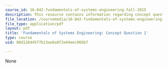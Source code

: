 ```yaml
---
course_id: 16-842-fundamentals-of-systems-engineering-fall-2015
description: This resource contains information regarding concept question 1.
file_location: /coursemedia/16-842-fundamentals-of-systems-engineering-fall-2015/80d128445f7b13ae8a8f2e44eec96bb7_MIT16_842F15_Question1.pdf
file_type: application/pdf
layout: pdf
title: 'Fundamentals of Systems Engineering: Concept Question 1'
type: course
uid: 80d128445f7b13ae8a8f2e44eec96bb7

---
```

None